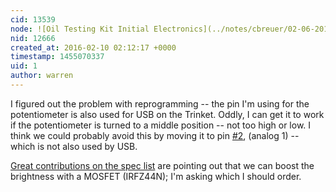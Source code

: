 ```yaml
---
cid: 13539
node: ![Oil Testing Kit Initial Electronics](../notes/cbreuer/02-06-2016/oil-testing-kit-initial-electronics)
nid: 12666
created_at: 2016-02-10 02:12:17 +0000
timestamp: 1455070337
uid: 1
author: warren
---
```


I figured out the problem with reprogramming -- the pin I'm using for the potentiometer is also used for USB on the Trinket. Oddly, I can get it to work if the potentiometer is turned to a middle position -- not too high or low. I think we could probably avoid this by moving it to pin [#2](/n/2), (analog 1) -- which is not also used by USB.

[Great contributions on the spec list](https://groups.google.com/forum/#!topic/plots-spectrometry/7QQ7Yg_0xMw) are pointing out that we can boost the brightness with a MOSFET (IRFZ44N); I'm asking which I should order. 